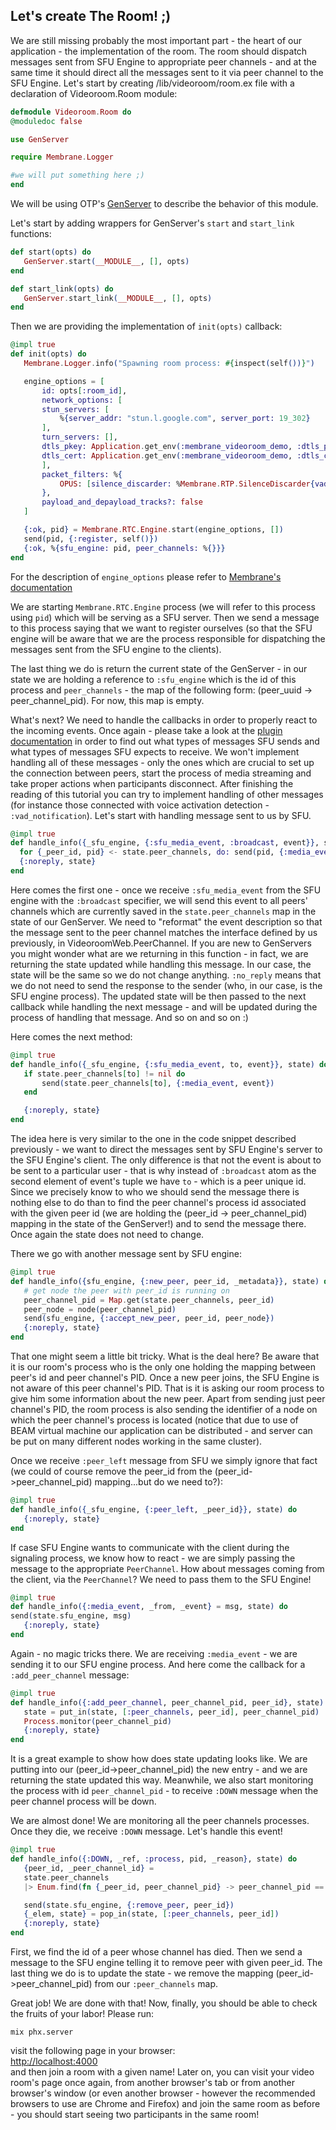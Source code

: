 ## Let's create The Room! ;)
 We are still missing probably the most important part - the heart of our application - the implementation of the room.
 The room should dispatch messages sent from SFU Engine to appropriate peer channels - and at the same time it should direct all the messages sent to it via peer channel to the SFU Engine.
 Let's start by creating /lib/videoroom/room.ex file with a declaration of Videoroom.Room module:
 ```elixir
 defmodule Videoroom.Room do
 @moduledoc false

 use GenServer

 require Membrane.Logger

 #we will put something here ;)
 end
 ```
 We will be using OTP's [GenServer](https://elixir-lang.org/getting-started/mix-otp/genserver.html) to describe the behavior of this module.


 Let's start by adding wrappers for GenServer's `start` and `start_link` functions:
 ```elixir
 def start(opts) do
    GenServer.start(__MODULE__, [], opts)
 end

 def start_link(opts) do
    GenServer.start_link(__MODULE__, [], opts)
 end
 ```


 Then we are providing the implementation of ```init(opts)``` callback:
 ```elixir
 @impl true
 def init(opts) do
    Membrane.Logger.info("Spawning room process: #{inspect(self())}")

    engine_options = [
        id: opts[:room_id],
        network_options: [
        stun_servers: [
            %{server_addr: "stun.l.google.com", server_port: 19_302}
        ],
        turn_servers: [],
        dtls_pkey: Application.get_env(:membrane_videoroom_demo, :dtls_pkey),
        dtls_cert: Application.get_env(:membrane_videoroom_demo, :dtls_cert)
        ],
        packet_filters: %{
            OPUS: [silence_discarder: %Membrane.RTP.SilenceDiscarder{vad_id: 1}]
        },
        payload_and_depayload_tracks?: false
    ]

    {:ok, pid} = Membrane.RTC.Engine.start(engine_options, [])
    send(pid, {:register, self()})
    {:ok, %{sfu_engine: pid, peer_channels: %{}}}
 end
 ```
 
 For the description of ```engine_options``` please refer to [Membrane's documentation](https://hexdocs.pm/membrane_rtc_engine/Membrane.RTC.Engine.html#content)

 We are starting ```Membrane.RTC.Engine``` process (we will refer to this process using ```pid```) which will be serving as a SFU server.
 Then we send a message to this process saying that we want to register ourselves (so that the SFU engine will be aware that we are the process responsible for dispatching the messages sent from the SFU engine to the clients).

 The last thing we do is return the current state of the GenServer - in our state we are holding a reference to ```:sfu_engine``` which is the id of this process and ```peer_channels``` - the map of the following form: (peer_uuid -> peer_channel_pid). For now, this map is empty.

 What's next? We need to handle the callbacks in order to properly react to the incoming events. Once again - please take a look at the [plugin documentation](https://hexdocs.pm/membrane_rtc_engine/Membrane.RTC.Engine.html#module-messages) in order to find out what types of messages SFU sends and what types of messages SFU expects to receive.
 We won't implement handling all of these messages - only the ones which are crucial to set up the connection between peers, start the process of media streaming and take proper actions when participants disconnect. After finishing the reading of this tutorial you can try to implement handling of other messages (for instance those connected with voice activation detection - ```:vad_notification```). 
 Let's start with handling message sent to us by SFU.
 ```elixir
 @impl true
 def handle_info({_sfu_engine, {:sfu_media_event, :broadcast, event}}, state) do
   for {_peer_id, pid} <- state.peer_channels, do: send(pid, {:media_event, event})
   {:noreply, state}
 end
 ```
 Here comes the first one - once we receive ```:sfu_media_event``` from the SFU engine with the `:broadcast` specifier, we will send this event to all peers' channels which are currently saved in the ```state.peer_channels``` map in the state of our GenServer. We need to "reformat" the event description so that the message sent to the peer channel matches the interface defined by us previously, in VideoroomWeb.PeerChannel. If you are new to GenServers you might wonder what are we returning in this function - in fact, we are returning the state updated while handling this message. In our case, the state will be the same so we do not change anything. ```:no_reply``` means that we do not need to send the response to the sender (who, in our case, is the SFU engine process). The updated state will be then passed to the next callback while handling the next message - and will be updated during the process of handling that message. And so on and so on :) 

 Here comes the next method:
 ```elixir
 @impl true
 def handle_info({_sfu_engine, {:sfu_media_event, to, event}}, state) do
    if state.peer_channels[to] != nil do
        send(state.peer_channels[to], {:media_event, event})
    end

    {:noreply, state}
 end
 ```
 The idea here is very similar to the one in the code snippet described previously - we want to direct the messages sent by SFU Engine's server to the SFU Engine's client.
 The only difference is that not the event is about to be sent to a particular user - that is why instead of ```:broadcast``` atom as the second element of event's tuple we have ```to``` - which is a peer unique id. Since we precisely know to who we should send the message there is nothing else to do than to find the peer channel's process id associated with the given peer id (we are holding the (peer_id -> peer_channel_pid) mapping in the state of the GenServer!) and to send the message there. Once again the state does not need to change.


 There we go with another message sent by SFU engine:
 ```elixir
 @impl true
 def handle_info({sfu_engine, {:new_peer, peer_id, _metadata}}, state) do
    # get node the peer with peer_id is running on
    peer_channel_pid = Map.get(state.peer_channels, peer_id)
    peer_node = node(peer_channel_pid)
    send(sfu_engine, {:accept_new_peer, peer_id, peer_node})
    {:noreply, state}
 end
 ```
 That one might seem a little bit tricky. What is the deal here? Be aware that it is our room's process who is the only one holding the mapping between peer's id and peer channel's PID. Once a new peer joins, the SFU Engine is not aware of this peer channel's PID. That is it is asking our room process to give him some information about the new peer. 
 Apart from sending just peer channel's PID, the room process is also sending the identifier of a node on which the peer channel's process is located (notice that due to use of BEAM virtual machine our application can be distributed - and server can be put on many different nodes working in the same cluster).

 Once we receive ```:peer_left``` message from SFU we simply ignore that fact (we could of course remove the peer_id from the (peer_id->peer_channel_pid) mapping...but do we need to?):
 ```elixir
 @impl true
 def handle_info({_sfu_engine, {:peer_left, _peer_id}}, state) do
    {:noreply, state}
 end
 ```

If case SFU Engine wants to communicate with the client during the signaling process, we know how to react - we are simply passing the message to the appropriate `PeerChannel`.
How about messages coming from the client, via the `PeerChannel`? We need to pass them to the SFU Engine!
 ```elixir
 @impl true
 def handle_info({:media_event, _from, _event} = msg, state) do
 send(state.sfu_engine, msg)
    {:noreply, state}
 end
 ```
 Again - no magic tricks there. We are receiving ```:media_event``` - we are sending it to our SFU engine process. 
 And here come the callback for a ```:add_peer_channel``` message:
 ```elixir
 @impl true
 def handle_info({:add_peer_channel, peer_channel_pid, peer_id}, state) do
    state = put_in(state, [:peer_channels, peer_id], peer_channel_pid)
    Process.monitor(peer_channel_pid)
    {:noreply, state}
 end
 ```

 It is a great example to show how does state updating looks like. We are putting into our (peer_id->peer_channel_pid) the new entry - and we are returning
 the state updated this way. Meanwhile, we also start monitoring the process with id ```peer_channel_pid``` - to receive ```:DOWN``` message when the peer channel process will be down.
 
 We are almost done! We are monitoring all the peer channels processes. Once they die, we receive ```:DOWN``` message. Let's handle this event!
 ```elixir
 @impl true
 def handle_info({:DOWN, _ref, :process, pid, _reason}, state) do
    {peer_id, _peer_channel_id} =
    state.peer_channels
    |> Enum.find(fn {_peer_id, peer_channel_pid} -> peer_channel_pid == pid end)

    send(state.sfu_engine, {:remove_peer, peer_id}) 
    {_elem, state} = pop_in(state, [:peer_channels, peer_id])
    {:noreply, state}
 end
 ```
 First, we find the id of a peer whose channel has died. Then we send a message to the SFU engine telling it to remove peer with given peer_id.
 The last thing we do is to update the state - we remove the mapping (peer_id->peer_channel_pid) from our ```:peer_channels``` map.

 Great job! We are done with that! Now, finally, you should be able to check the fruits of your labor!
 Please run:
 ```
 mix phx.server
 ```
 visit the following page in your browser:
 <br>
 [http://localhost:4000](http://localhost:4000)
 <br>
 and then join a room with a given name!
 Later on, you can visit your video room's page once again, from another browser's tab or from another browser's window (or even another browser - however the recommended browsers to use are Chrome and Firefox) and join the same room as before - you should start seeing two participants in the same room!

